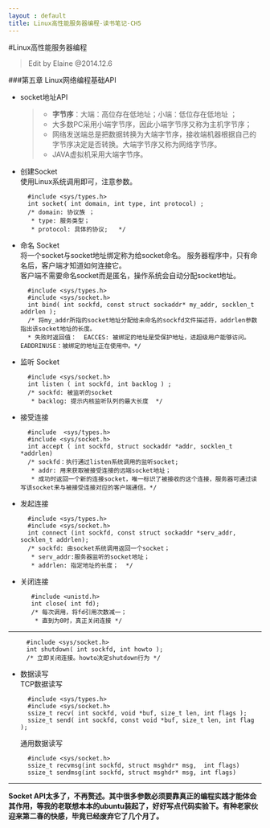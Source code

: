 ```yaml
---
layout : default
title: Linux高性能服务器编程-读书笔记-CH5
---
```

#Linux高性能服务器编程    
 > Edit by Elaine @2014.12.6
 
###第五章 Linux网络编程基础API    
* socket地址API    
    >* **字节序**：大端：高位存在低地址；小端：低位存在低地址  ；
    >* 大多数PC采用小端字节序，因此小端字节序又称为主机字节序；   
    >* 网络发送端总是把数据转换为大端字节序，接收端机器根据自己的字节序决定是否转换。大端字节序又称为网络字节序。   
    >* JAVA虚拟机采用大端字节序。   


* 创建Socket      
    使用Linux系统调用即可，注意参数。    
    
        #include <sys/types.h>      
        int socket( int domain, int type, int protocol) ;     
        /* domain: 协议族 ；  
         * type: 服务类型；  
         * protocol: 具体的协议;   */

* 命名 Socket    
    将一个socket与socket地址绑定称为给socket命名。
    服务器程序中，只有命名后，客户端才知道如何连接它。    
    客户端不需要命名socket而是匿名，操作系统会自动分配socket地址。  

        #include <sys/types.h>   
        #include <sys/socket.h>   
        int bind( int sockfd, const struct sockaddr* my_addr, socklen_t addrlen );     
        /* 将my_addr所指的socket地址分配给未命名的sockfd文件描述符，addrlen参数指出该socket地址的长度。     
        * 失败时返回值：  EACCES: 被绑定的地址是受保护地址，进超级用户能够访问。EADDRINUSE：被绑定的地址正在使用中。*/        

* 监听 Socket 
   
        #include <sys/socket.h>  
        int listen ( int sockfd, int backlog ) ;    
        /* sockfd: 被监听的socket    
         * backlog: 提示内核监听队列的最大长度  */     


* 接受连接  

        #include  <sys/types.h>   
        #include <sys/socket.h>   
        int accept ( int sockfd, struct sockaddr *addr, socklen_t *addrlen)   
        /* sockfd：执行通过listen系统调用的监听socket;   
         * addr: 用来获取被接受连接的远端socket地址；   
         * 成功时返回一个新的连接socket，唯一标识了被接收的这个连接，服务器可通过读写该socket来与被接受连接对应的客户端通信。*/       

* 发起连接  
 
        #include <sys/types.h>  
        #include <sys/socket.h>    
        int connect (int sockfd, const struct sockaddr *serv_addr, socklen_t addrlen);    
        /* sockfd: 由socket系统调用返回一个socket；   
         * serv_addr:服务器监听的socket地址；   
         * addrlen: 指定地址的长度；  */

* 关闭连接  
 
         #include <unistd.h>   
         int close( int fd);   
         /* 每次调用，将fd引用次数减一；
          * 直到为0时，真正关闭连接 */     
           
 ---    
 
         #include <sys/socket.h>   
         int shutdown( int sockfd, int howto );    
         /* 立即关闭连接。howto决定shutdown行为 */       

* 数据读写   
    TCP数据读写   
  
        #include <sys/types.h> 
        #include <sys/socket.h>  
        ssize_t recv( int sockfd, void *buf, size_t len, int flags ); 
        ssize_t send( int sockfd, const void *buf, size_t len, int flag );     

    通用数据读写  
     
        #include <sys/socket.h>   
        ssize_t recvmsg(int sockfd, struct msghdr* msg,  int flags) 
        ssize_t sendmsg(int sockfd, struct msghdr* msg, int flags)     

---
**Socket API太多了，不再赘述。其中很多参数必须要靠真正的编程实践才能体会其作用，等我的老联想本本的ubuntu装起了，好好写点代码实验下。有种老家伙迎来第二春的快感，毕竟已经废弃它了几个月了。**
